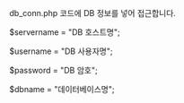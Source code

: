 db_conn.php 코드에 DB 정보를 넣어 접근합니다.

$servername = "DB 호스트명";

$username = "DB 사용자명";

$password = "DB 암호";

$dbname = "데이터베이스명";
